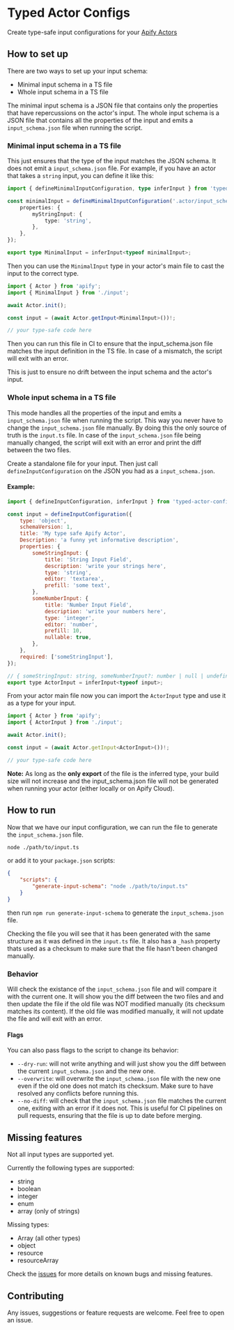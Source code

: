 # Typed Actor Configs

Create type-safe input configurations for your [Apify Actors](https://apify.com/)

## How to set up

There are two ways to set up your input schema:

-   Minimal input schema in a TS file
-   Whole input schema in a TS file

The minimal input schema is a JSON file that contains only the properties that have repercussions on the actor's input. The whole input schema is a JSON file that contains all the properties of the input and emits a `input_schema.json` file when running the script.

### Minimal input schema in a TS file

This just ensures that the type of the input matches the JSON schema. It does not emit a `input_schema.json` file.
For example, if you have an actor that takes a `string` input, you can define it like this:

```typescript
import { defineMinimalInputConfiguration, type inferInput } from 'typed-actor-configs';

const minimalInput = defineMinimalInputConfiguration('.actor/input_schema.json', {
    properties: {
        myStringInput: {
            type: 'string',
        },
    },
});

export type MinimalInput = inferInput<typeof minimalInput>;
```

Then you can use the `MinimalInput` type in your actor's main file to cast the input to the correct type.

```typescript
import { Actor } from 'apify';
import { MinimalInput } from './input';

await Actor.init();

const input = (await Actor.getInput<MinimalInput>())!;

// your type-safe code here
```

Then you can run this file in CI to ensure that the input_schema.json file matches the input definition in the TS file. In case of a mismatch, the script will exit with an error.

This is just to ensure no drift between the input schema and the actor's input.

### Whole input schema in a TS file

This mode handles all the properties of the input and emits a `input_schema.json` file when running the script. This way you never have to change the `input_schema.json` file manually.
By doing this the only source of truth is the `input.ts` file.
In case of the `input_schema.json` file being manually changed, the script will exit with an error and print the diff between the two files.

Create a standalone file for your input. Then just call `defineInputConfiguration` on the JSON you had as a `input_schema.json`.

#### Example:

```javascript
import { defineInputConfiguration, inferInput } from 'typed-actor-configs';

const input = defineInputConfiguration({
    type: 'object',
    schemaVersion: 1,
    title: 'My type safe Apify Actor',
    Description: 'a funny yet informative description',
    properties: {
        someStringInput: {
            title: 'String Input Field',
            description: 'write your strings here',
            type: 'string',
            editor: 'textarea',
            prefill: 'some text',
        },
        someNumberInput: {
            title: 'Number Input Field',
            description: 'write your numbers here',
            type: 'integer',
            editor: 'number',
            prefill: 10,
            nullable: true,
        },
    },
    required: ['someStringInput'],
});

// { someStringInput: string, someNumberInput?: number | null | undefined }
export type ActorInput = inferInput<typeof input>;
```

From your actor main file now you can import the `ActorInput` type and use it as a type for your input.

```javascript
import { Actor } from 'apify';
import { ActorInput } from './input';

await Actor.init();

const input = (await Actor.getInput<ActorInput>())!;

// your type-safe code here
```

**Note:** As long as the **only export** of the file is the inferred type, your build size will not increase and the input_schema.json file will not be generated when running your actor (either locally or on Apify Cloud).

## How to run

Now that we have our input configuration, we can run the file to generate the `input_schema.json` file.

```bash
node ./path/to/input.ts
```

or add it to your `package.json` scripts:

```json
{
    "scripts": {
        "generate-input-schema": "node ./path/to/input.ts"
    }
}
```

then run `npm run generate-input-schema` to generate the `input_schema.json` file.

Checking the file you will see that it has been generated with the same structure as it was defined in the `input.ts` file. It also has a `_hash` property thats used as a checksum to make sure that the file hasn't been changed manually.

### Behavior

Will check the existance of the `input_schema.json` file and will compare it with the current one. It will show you the diff between the two files and and then update the file if the old file was NOT modified manually (its checksum matches its content). If the old file was modified manually, it will not update the file and will exit with an error.

#### Flags

You can also pass flags to the script to change its behavior:

-   `--dry-run`: will not write anything and will just show you the diff between the current `input_schema.json` and the new one.
-   `--overwrite`: will overwrite the `input_schema.json` file with the new one even if the old one does not match its checksum. Make sure to have resolved any conflicts before running this.
-   `--no-diff`: will check that the `input_schema.json` file matches the current one, exiting with an error if it does not. This is useful for CI pipelines on pull requests, ensuring that the file is up to date before merging.

## Missing features

Not all input types are supported yet.

Currently the following types are supported:

-   string
-   boolean
-   integer
-   enum
-   array (only of strings)

Missing types:

-   Array (all other types)
-   object
-   resource
-   resourceArray

Check the [issues](https://github.com/apify-projects/typed-actor-configs/issues) for more details on known bugs and missing features.

## Contributing

Any issues, suggestions or feature requests are welcome. Feel free to open an issue.
